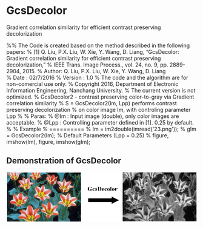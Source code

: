 # GcsDecolor  
Gradient correlation similarity for efficient contrast preserving decolorization 

%% The Code is created based on the method described in the following papers: 
% [1] Q. Liu, P.X. Liu, W. Xie, Y. Wang, D. Liang, “GcsDecolor: Gradient correlation similarity for efficient contrast preserving decolorization,” 
% IEEE Trans. Image Process., vol. 24, no. 9, pp. 2889-2904, 2015. 
% Author: Q. Liu, P.X. Liu, W. Xie, Y. Wang, D. Liang  
% Date : 02/7/2016 
% Version : 1.0 
% The code and the algorithm are for non-comercial use only. 
% Copyright 2016, Department of Electronic Information Engineering, Nanchang University. 
% The current version is not optimized. 
% GcsDecolor2 - contrast preserving color-to-gray via Gradient correlation similarity 
% S = GcsDecolor2(Im, Lpp) performs contrast preserving decolorization 
% on color image Im, with controling parameter Lpp 
% 
% Paras: 
% @Im : Input image (double), only color images are acceptable. 
% @Lpp : Controlling parameter defined in [1]. 0.25 by default. 
% 
% Example 
% ========== 
% Im = im2double(imread('23.png')); 
% gIm = GcsDecolor2(Im); % Default Parameters (Lpp = 0.25) 
% figure, imshow(Im), figure, imshow(gIm); 

## Demonstration of GcsDecolor
![](./figs/DemonstrationGcs.png)  
